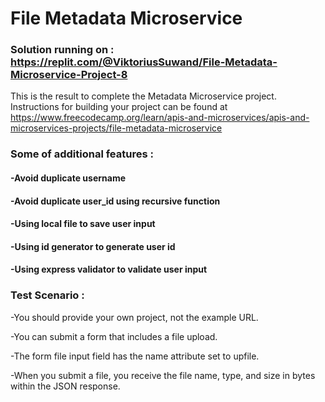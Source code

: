 # File Metadata Microservice
### Solution running on : https://replit.com/@ViktoriusSuwand/File-Metadata-Microservice-Project-8

This is the result to complete the Metadata Microservice project. 
Instructions for building your project can be found at 
https://www.freecodecamp.org/learn/apis-and-microservices/apis-and-microservices-projects/file-metadata-microservice

###  Some of additional features :
#### -Avoid duplicate username
#### -Avoid duplicate user_id using recursive function
#### -Using local file to save user input
#### -Using id generator to generate user id
#### -Using express validator to validate user input

### Test Scenario :

-You should provide your own project, not the example URL.

-You can submit a form that includes a file upload.

-The form file input field has the name attribute set to upfile.

-When you submit a file, you receive the file name, type, and size in bytes within the JSON response.